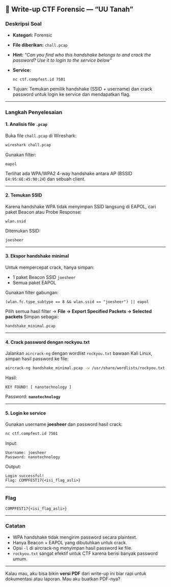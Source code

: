 ## 📝 Write-up CTF Forensic — “UU Tanah”

### **Deskripsi Soal**

* **Kategori:** Forensic
* **File diberikan:** `chall.pcap`
* **Hint:** *"Can you find who this handshake belongs to and crack the password? Use it to login to the service below"*
* **Service:**

  ```
  nc ctf.compfest.id 7501
  ```
* Tujuan: Temukan pemilik handshake (SSID + username) dan crack password untuk login ke service dan mendapatkan flag.

---

### **Langkah Penyelesaian**

#### **1. Analisis file `.pcap`**

Buka file `chall.pcap` di Wireshark:

```bash
wireshark chall.pcap
```

Gunakan filter:

```
eapol
```

Terlihat ada WPA/WPA2 4-way handshake antara AP (BSSID `E4:95:6E:45:90:24`) dan sebuah client.

---

#### **2. Temukan SSID**

Karena handshake WPA tidak menyimpan SSID langsung di EAPOL, cari paket Beacon atau Probe Response:

```
wlan.ssid
```

Ditemukan SSID:

```
joesheer
```

---

#### **3. Ekspor handshake minimal**

Untuk mempercepat crack, hanya simpan:

* 1 paket Beacon SSID `joesheer`
* Semua paket EAPOL

Gunakan filter gabungan:

```
(wlan.fc.type_subtype == 8 && wlan.ssid == "joesheer") || eapol
```

Pilih semua hasil filter → **File → Export Specified Packets → Selected packets**
Simpan sebagai:

```
handshake_minimal.pcap
```

---

#### **4. Crack password dengan rockyou.txt**

Jalankan `aircrack-ng` dengan wordlist `rockyou.txt` bawaan Kali Linux, simpan hasil password ke file:

```bash
aircrack-ng handshake_minimal.pcap -w /usr/share/wordlists/rockyou.txt -e "joesheer" -l found.txt -p 7
```

Hasil:

```
KEY FOUND! [ nanotechnology ]
```

Password: **`nanotechnology`**

---

#### **5. Login ke service**

Gunakan username **joesheer** dan password hasil crack:

```bash
nc ctf.compfest.id 7501
```

Input:

```
Username: joesheer
Password: nanotechnology
```

Output:

```
Login successful!
Flag: COMPFEST17{<isi_flag_asli>}
```

---

### **Flag**

```
COMPFEST17{<isi_flag_asli>}
```

---

### **Catatan**

* WPA handshake tidak mengirim password secara plaintext.
* Hanya Beacon + EAPOL yang dibutuhkan untuk crack.
* Opsi `-l` di aircrack-ng menyimpan hasil password ke file.
* `rockyou.txt` sangat efektif untuk CTF karena berisi banyak password umum.

---

Kalau mau, aku bisa bikin **versi PDF** dari write-up ini biar rapi untuk dokumentasi atau laporan.
Mau aku buatkan PDF-nya?

